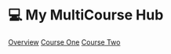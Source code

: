 # 💻 My MultiCourse Hub

[Overview](overview.md)
[Course One](course-1/home.md)
[Course Two](course-2/home.md)
